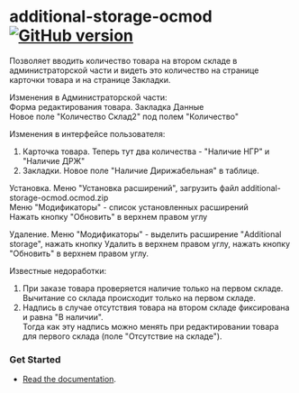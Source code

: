 # additional-storage-ocmod [![GitHub version](https://badge.fury.io/gh/dtaipov%2Fadditional-storage-ocmod.svg)](https://badge.fury.io/gh/dtaipov%2Fadditional-storage-ocmod)
Позволяет вводить количество товара на втором складе в администраторской части и видеть это количество на странице карточки товара и на странице Закладки.

Изменения в Администраторской части:  
Форма редактирования товара. Закладка Данные  
Новое поле "Количество Склад2" под полем "Количество"  

Изменения в интерфейсе пользователя:  
1) Карточка товара. Теперь тут два количества - "Наличие НГР" и "Наличие ДРЖ"  
2) Закладки. Новое поле "Наличие Дирижабельная" в таблице.  

Установка.
Меню "Установка расширений", загрузить файл additional-storage-ocmod.ocmod.zip  
Меню "Модификаторы" - список установленных расширений  
Нажать кнопку "Обновить" в верхнем правом углу  

Удаление.
Меню "Модификаторы" - выделить расширение "Additional storage", нажать кнопку Удалить в верхнем правом углу, нажать кнопку "Обновить" в верхнем правом углу.  

Известные недоработки:  
1) При заказе товара проверяется наличие только на первом складе.  
Вычитание со склада происходит только на первом складе.  
2) Надпись в случае отсутствия товара на втором складе фиксирована и равна "В наличии".  
Тогда как эту надпись можно менять при редактировании товара для первого склада (поле "Отсутствие на складе").  

### Get Started

  * [Read the documentation](https://github.com/dtaipov/additional-storage-ocmod/wiki).
  
